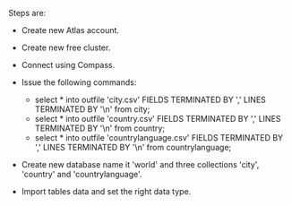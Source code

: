 Steps are:

- Create new Atlas account.

- Create new free cluster.

- Connect using Compass.

- Issue the following commands:

  - select \* into outfile 'city.csv' FIELDS TERMINATED BY ',' LINES TERMINATED BY '\n' from city;
  - select \* into outfile 'country.csv' FIELDS TERMINATED BY ',' LINES TERMINATED BY '\n' from country;
  - select \* into outfile 'countrylanguage.csv' FIELDS TERMINATED BY ',' LINES TERMINATED BY '\n' from countrylanguage;

- Create new database name it 'world' and three collections 'city', 'country' and 'countrylanguage'.

- Import tables data and set the right data type.
